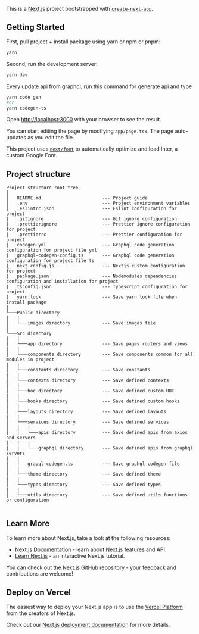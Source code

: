 This is a [Next.js](https://nextjs.org/) project bootstrapped with [`create-next-app`](https://github.com/vercel/next.js/tree/canary/packages/create-next-app).

## Getting Started

First, pull project + install package using yarn or npm or pnpm:

```bash
yarn
```

Second, run the development server:

```bash
yarn dev
```

Every update api from graphql, run this command for generate api and type

```bash
yarn code gen
#or
yarn codegen-ts
```

Open [http://localhost:3000](http://localhost:3000) with your browser to see the result.

You can start editing the page by modifying `app/page.tsx`. The page auto-updates as you edit the file.

This project uses [`next/font`](https://nextjs.org/docs/basic-features/font-optimization) to automatically optimize and load Inter, a custom Google Font.

## Project structure

```
Project structure root tree
|
│   README.md                       --- Project guide
│   .env                            --- Project environment variables
│   .eslintrc.json                  --- Eslint configuration for project
|   .gitignore                      --- Git ignore configuration
|   .prettierignore                 --- Prettier ignore configuration for project
|   .prettierrc                     --- Prettier configuration for project
|   codegen.yml                     --- Graphql code generation configuration for project file yml
|   graphql-codegen-config.ts       --- Graphql code generation configuration for project file ts
|   next.config.js                  --- Nextjs custom configuration for project
|   package.json                    --- Nodemodules dependencies configuration and installation for project
|   tsconfig.json                   --- Typescript configuration for project
|   yarn.lock                       --- Save yarn lock file when install package
|
└───Public directory
|   |
│   └───images directory            --- Save images file
│
└───Src directory
|   |
│   └───app directory               --- Save pages routers and views
|   |
│   └───components directory        --- Save components common for all modules in project
|   |
│   └───constants directory         --- Save constants
|   |
│   └───contexts directory          --- Save defined contexts
|   |
│   └───hoc directory               --- Save defined custom HOC
|   |
│   └───hooks directory             --- Save defined custom hooks
|   |
│   └───layouts directory           --- Save defined layouts
|   |
│   └───services directory          --- Save defined services
│   |   |
|   |   └───apis directory          --- Save defined apis from axios and servers
│   |   |
|   |   └───graphql directory       --- Save defined apis from graphql servers
|   |
|   |   grapql-codegen.ts           --- Save graphql codegen file
│   |
│   └───theme directory             --- Save defined theme
|   |
│   └───types directory             --- Save defined types
|   |
│   └───utils directory             --- Save defined utils functions or configuration


```

## Learn More

To learn more about Next.js, take a look at the following resources:

- [Next.js Documentation](https://nextjs.org/docs) - learn about Next.js features and API.
- [Learn Next.js](https://nextjs.org/learn) - an interactive Next.js tutorial.

You can check out [the Next.js GitHub repository](https://github.com/vercel/next.js/) - your feedback and contributions are welcome!

## Deploy on Vercel

The easiest way to deploy your Next.js app is to use the [Vercel Platform](https://vercel.com/new?utm_medium=default-template&filter=next.js&utm_source=create-next-app&utm_campaign=create-next-app-readme) from the creators of Next.js.

Check out our [Next.js deployment documentation](https://nextjs.org/docs/deployment) for more details.
